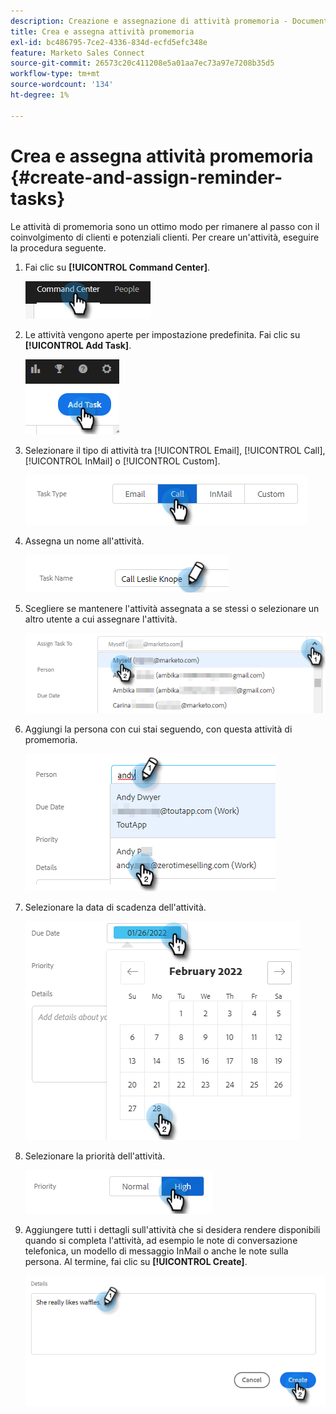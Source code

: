 ```yaml
---
description: Creazione e assegnazione di attività promemoria - Documentazione di Marketo - Documentazione del prodotto
title: Crea e assegna attività promemoria
exl-id: bc486795-7ce2-4336-834d-ecfd5efc348e
feature: Marketo Sales Connect
source-git-commit: 26573c20c411208e5a01aa7ec73a97e7208b35d5
workflow-type: tm+mt
source-wordcount: '134'
ht-degree: 1%

---
```


# Crea e assegna attività promemoria {#create-and-assign-reminder-tasks}

Le attività di promemoria sono un ottimo modo per rimanere al passo con il coinvolgimento di clienti e potenziali clienti. Per creare un&#39;attività, eseguire la procedura seguente.

1. Fai clic su **[!UICONTROL Command Center]**.

   ![](assets/create-and-assign-reminder-tasks-1.png)

1. Le attività vengono aperte per impostazione predefinita. Fai clic su **[!UICONTROL Add Task]**.

   ![](assets/create-and-assign-reminder-tasks-2.png)

1. Selezionare il tipo di attività tra [!UICONTROL Email], [!UICONTROL Call], [!UICONTROL InMail] o [!UICONTROL Custom].

   ![](assets/create-and-assign-reminder-tasks-3.png)

1. Assegna un nome all&#39;attività.

   ![](assets/create-and-assign-reminder-tasks-4.png)

1. Scegliere se mantenere l&#39;attività assegnata a se stessi o selezionare un altro utente a cui assegnare l&#39;attività.

   ![](assets/create-and-assign-reminder-tasks-5.png)

1. Aggiungi la persona con cui stai seguendo, con questa attività di promemoria.

   ![](assets/create-and-assign-reminder-tasks-6.png)

1. Selezionare la data di scadenza dell&#39;attività.

   ![](assets/create-and-assign-reminder-tasks-7.png)

1. Selezionare la priorità dell&#39;attività.

   ![](assets/create-and-assign-reminder-tasks-8.png)

1. Aggiungere tutti i dettagli sull&#39;attività che si desidera rendere disponibili quando si completa l&#39;attività, ad esempio le note di conversazione telefonica, un modello di messaggio InMail o anche le note sulla persona. Al termine, fai clic su **[!UICONTROL Create]**.

   ![](assets/create-and-assign-reminder-tasks-9.png)

